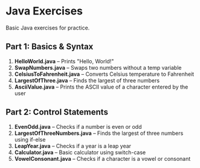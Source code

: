 # Java Exercises
Basic Java exercises for practice.

## Part 1: Basics & Syntax
1. **HelloWorld.java** – Prints "Hello, World!"
2. **SwapNumbers.java** – Swaps two numbers without a temp variable
3. **CelsiusToFahrenheit.java** – Converts Celsius temperature to Fahrenheit
4. **LargestOfThree.java** – Finds the largest of three numbers
5. **AsciiValue.java** – Prints the ASCII value of a character entered by the user

## Part 2: Control Statements
1. **EvenOdd.java** – Checks if a number is even or odd
2. **LargestOfThreeNumbers.java** – Finds the largest of three numbers using if-else
3. **LeapYear.java** – Checks if a year is a leap year
4. **Calculator.java** – Basic calculator using switch-case
5. **VowelConsonant.java** – Checks if a character is a vowel or consonant




